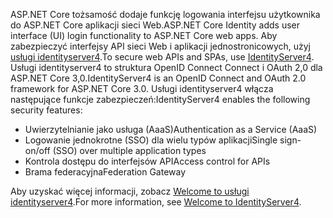 <span data-ttu-id="86e57-101">ASP.NET Core tożsamość dodaje funkcję logowania interfejsu użytkownika do ASP.NET Core aplikacji sieci Web.</span><span class="sxs-lookup"><span data-stu-id="86e57-101">ASP.NET Core Identity adds user interface (UI) login functionality to ASP.NET Core web apps.</span></span> <span data-ttu-id="86e57-102">Aby zabezpieczyć interfejsy API sieci Web i aplikacji jednostronicowych, użyj [usługi identityserver4](https://identityserver.io).</span><span class="sxs-lookup"><span data-stu-id="86e57-102">To secure web APIs and SPAs, use [IdentityServer4](https://identityserver.io).</span></span> <span data-ttu-id="86e57-103">Usługi identityserver4 to struktura OpenID Connect Connect i OAuth 2,0 dla ASP.NET Core 3,0.</span><span class="sxs-lookup"><span data-stu-id="86e57-103">IdentityServer4 is an OpenID Connect and OAuth 2.0 framework for ASP.NET Core 3.0.</span></span> <span data-ttu-id="86e57-104">Usługi identityserver4 włącza następujące funkcje zabezpieczeń:</span><span class="sxs-lookup"><span data-stu-id="86e57-104">IdentityServer4 enables the following security features:</span></span>

* <span data-ttu-id="86e57-105">Uwierzytelnianie jako usługa (AaaS)</span><span class="sxs-lookup"><span data-stu-id="86e57-105">Authentication as a Service (AaaS)</span></span>
* <span data-ttu-id="86e57-106">Logowanie jednokrotne (SSO) dla wielu typów aplikacji</span><span class="sxs-lookup"><span data-stu-id="86e57-106">Single sign-on/off (SSO) over multiple application types</span></span>
* <span data-ttu-id="86e57-107">Kontrola dostępu do interfejsów API</span><span class="sxs-lookup"><span data-stu-id="86e57-107">Access control for APIs</span></span>
* <span data-ttu-id="86e57-108">Brama federacyjna</span><span class="sxs-lookup"><span data-stu-id="86e57-108">Federation Gateway</span></span>

<span data-ttu-id="86e57-109">Aby uzyskać więcej informacji, zobacz [Welcome to usługi identityserver4](http://docs.identityserver.io/en/latest/index.html).</span><span class="sxs-lookup"><span data-stu-id="86e57-109">For more information, see [Welcome to IdentityServer4](http://docs.identityserver.io/en/latest/index.html).</span></span>